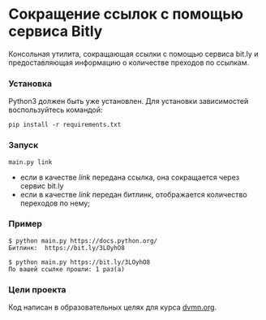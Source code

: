 # Сокращение ссылок с помощью сервиса Bitly

Консольная утилита, сокращающая ссылки с помощью сервиса bit.ly и предоставляющая информацию о количестве преходов по ссылкам.

### Установка

Python3 должен быть уже установлен. Для установки зависимостей воспользуйтесь командой:
```
pip install -r requirements.txt
```
### Запуск
```
main.py link
```
- если в качестве *link* передана ссылка, она сокращается через сервис bit.ly
- если в качестве *link* передан битлинк, отображается количество переходов по нему;

### Пример
```
$ python main.py https://docs.python.org/
Битлинк:  https://bit.ly/3LOyhO8

$ python main.py https://bit.ly/3LOyhO8  
По вашей ссылке прошли: 1 раз(а)
```

### Цели проекта

Код написан в образовательных целях для курса [dvmn.org](https://dvmn.org/).